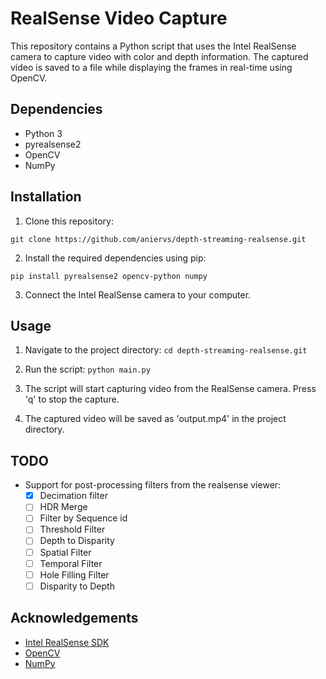 # RealSense Video Capture

This repository contains a Python script that uses the Intel RealSense camera to capture video with color and depth information. The captured video is saved to a file while displaying the frames in real-time using OpenCV.

## Dependencies

- Python 3
- pyrealsense2
- OpenCV
- NumPy

## Installation

1. Clone this repository:

```git clone https://github.com/aniervs/depth-streaming-realsense.git```
 
2. Install the required dependencies using pip:

``pip install pyrealsense2 opencv-python numpy``
 
3. Connect the Intel RealSense camera to your computer.

## Usage

1. Navigate to the project directory:
```cd depth-streaming-realsense.git```
2. Run the script:
```python main.py``` 
3. The script will start capturing video from the RealSense camera. Press 'q' to stop the capture.

4. The captured video will be saved as 'output.mp4' in the project directory.

## TODO
- Support for post-processing filters from the realsense viewer: 
  - [x] Decimation filter
  - [ ] HDR Merge
  - [ ] Filter by Sequence id
  - [ ] Threshold Filter
  - [ ] Depth to Disparity
  - [ ] Spatial Filter
  - [ ] Temporal Filter
  - [ ] Hole Filling Filter
  - [ ] Disparity to Depth

## Acknowledgements

- [Intel RealSense SDK](https://github.com/IntelRealSense/librealsense)
- [OpenCV](https://opencv.org/)
- [NumPy](https://numpy.org/)


